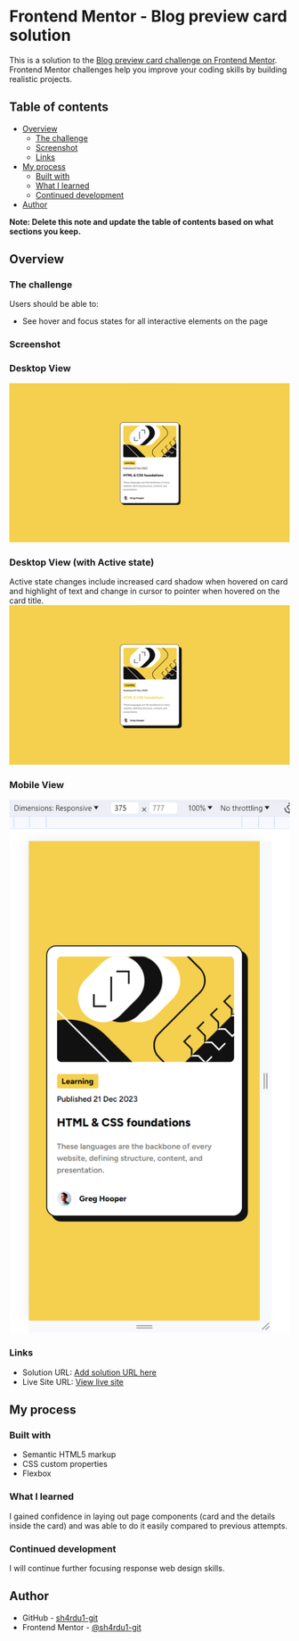 # Frontend Mentor - Blog preview card solution

This is a solution to the [Blog preview card challenge on Frontend Mentor](https://www.frontendmentor.io/challenges/blog-preview-card-ckPaj01IcS). Frontend Mentor challenges help you improve your coding skills by building realistic projects.

## Table of contents

- [Overview](#overview)
  - [The challenge](#the-challenge)
  - [Screenshot](#screenshot)
  - [Links](#links)
- [My process](#my-process)
  - [Built with](#built-with)
  - [What I learned](#what-i-learned)
  - [Continued development](#continued-development)
- [Author](#author)

**Note: Delete this note and update the table of contents based on what sections you keep.**

## Overview

### The challenge

Users should be able to:

- See hover and focus states for all interactive elements on the page

### Screenshot

### Desktop View

![Desktop Screenshot](./my-solutions/my-solution-desktop.png)

### Desktop View (with Active state)

Active state changes include increased card shadow when hovered on card and highlight of text and change in cursor to pointer when hovered on the card title.
![Desktop Screenshot](./my-solutions/my-solution-desktop-activestate.png)

### Mobile View

![Mobile Screenshot](./my-solutions/my-solution-mobile.png)

### Links

- Solution URL: [Add solution URL here](https://your-solution-url.com)
- Live Site URL: [View live site](https://lively-phoenix-7a9ab6.netlify.app/)

## My process

### Built with

- Semantic HTML5 markup
- CSS custom properties
- Flexbox

### What I learned

I gained confidence in laying out page components (card and the details inside the card) and was able to do it easily compared to previous attempts.

### Continued development

I will continue further focusing response web design skills.

## Author

- GitHub - [sh4rdu1-git](https://github.com/sh4rdu1-git)
- Frontend Mentor - [@sh4rdu1-git](https://www.frontendmentor.io/profile/sh4rdu1-git)
